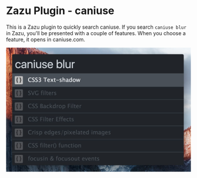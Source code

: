 Zazu Plugin - caniuse
=====================

This is a Zazu plugin to quickly search caniuse.
If you search `caniuse blur` in Zazu, you'll be presented with a couple of features.
When you choose a feature, it opens in caniuse.com.

![A screenshot of Zazu working](./screenshot.jpg)

